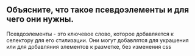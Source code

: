 ## Объясните, что такое псевдоэлементы и для чего они нужны.

Псевдоэлементы - это ключевое слово, которое добавляется к селектору для его стилизации. Они  могут  добавлятся для украшения или для добавляния элементов к разметке, без изменения css